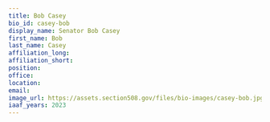 ```yaml
---
title: Bob Casey
bio_id: casey-bob
display_name: Senator Bob Casey
first_name: Bob
last_name: Casey
affiliation_long: 
affiliation_short: 
position: 
office: 
location: 
email: 
image_url: https://assets.section508.gov/files/bio-images/casey-bob.jpg
iaaf_years: 2023
---
```

